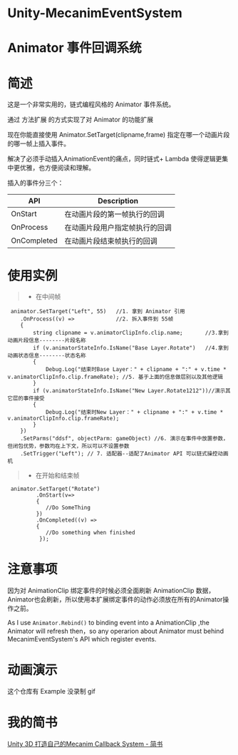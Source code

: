 # Unity-MecanimEventSystem
# Animator 事件回调系统

# 简述
这是一个非常实用的，链式编程风格的 Animator 事件系统。

通过 方法扩展 的方式实现了对 Animator 的功能扩展

现在你能直接使用 Animator.SetTarget(clipname,frame) 指定在哪一个动画片段的哪一帧上插入事件。

解决了必须手动插入AnimationEvent的痛点，同时链式+ Lambda 使得逻辑更集中更优雅，也方便阅读和理解。

插入的事件分三个：

|API|Description|
-|-
OnStart| 在动画片段的第一帧执行的回调
OnProcess|在动画片段用户指定帧执行的回调
OnCompleted|在动画片段结束帧执行的回调

# 使用实例

> * 在中间帧
```
 animator.SetTarget("Left", 55)   //1. 拿到 Animator 引用
    .OnProcess((v) =>             //2. 拆入事件到 55帧 
    {
        string clipname = v.animatorClipInfo.clip.name;       //3.拿到动画片段信息--------片段名称 
        if (v.animatorStateInfo.IsName("Base Layer.Rotate")   //4.拿到动画状态信息--------状态名称 
        {
            Debug.Log("结束时Base Layer：" + clipname + ":" + v.time * v.animatorClipInfo.clip.frameRate); //5. 基于上面的信息做层别以及其他逻辑
        }
        if (v.animatorStateInfo.IsName("New Layer.Rotate1212"))//演示其它层的事件接受
        {
            Debug.Log("结束时New Layer：" + clipname + ":" + v.time * v.animatorClipInfo.clip.frameRate);
        }
    })
    .SetParms("ddsf", objectParm: gameObject) //6. 演示在事件中放置参数，但闭包优势，参数均在上下文，所以可以不设置参数
    .SetTrigger("Left"); // 7. 适配器--适配了Animator API 可以链式操控动画机
```
> * 在开始和结束帧
```
 animator.SetTarget("Rotate")
         .OnStart(v=>
         {
            //Do SomeThing
         })
         .OnCompleted((v) =>
         {
            //Do something when finished            
          });
```
# 注意事项
因为对 AnimationClip 绑定事件的时候必须全面刷新 AnimationClip 数据，Animator也会刷新，所以使用本扩展绑定事件的动作必须放在所有的Animator操作之前。

As I use ``Animator.Rebind()`` to binding event into a AnimationClip ,the Animator will refresh then，so any operarion about Animator must behind MecanimEventSystem's API which register events.


# 动画演示

这个仓库有 Example 没录制 gif


# 我的简书

[Unity 3D 打造自己的Mecanim Callback System - 简书](https://www.jianshu.com/p/d68b6813c74f)







